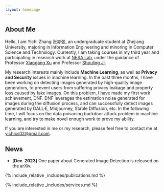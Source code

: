 ```yaml
---
layout: homepage
---
```


## About Me

Hello, I am Yichi Zhang 张亦弛, an undergraduate student at Zhejiang University, majoring in Information Engineering and minoring in Computer Science and Technology. Currently, I am taking courses in my third year and participating in research work at [NESA Lab](https://nesa.zju.edu.cn/), under the guidance of Professor [Xiaogang Xu](https://scholar.google.com/citations?user=R65xDQwAAAAJ&hl=zh-CN&oi=ao) and Professor [Shouling Ji](https://scholar.google.com/citations?user=5HoF_9oAAAAJ&hl=zh-CN&oi=ao).

<!-- 我是张亦弛，一名浙江大学的本科生，在信息与电子工程学院主修信息工程，在计算机科学与技术学院辅修计算机科学与技术专业。目前我正在修读大三的课程，同时在NESA Lab参加科研工作，我接受徐晓刚教授和纪守领教授的指导。 -->

My research interests mainly include **Machine Learning**, as well as **Privacy and Security** issues in machine learning. In the past three months, I have been working on detecting images generated by high-quality image generators, to prevent users from suffering privacy leakage and property loss caused by fake images. On this problem, I have made my first work achievement, DNF. DNF leverages the estimation noise generated for images during the diffusion process, and can successfully detect images generated by DALL·E, Midjourney, Stable Diffusion, etc. In the following time, I will focus on the data poisoning backdoor attack problem in machine learning, and try to make novel enough work to prove my ability.

<!-- 我的研究兴趣主要包含机器学习以及机器学习中的隐私与安全问题。在过去的三个月中，我致力于检测由高质量图像生成器生成的图像，防止用户遭受因虚假图像造成的隐私泄露和财产损失问题。在这个问题上，我做出了我的第一份工作成果，DNF。DNF借助扩散过程中针对图像产生的估计噪声，能够顺利地检测诸如DALL·E, Midjourney，Stable Diffusion生成的图像。在接下来的时间里，我将专注于机器学习中的数据投毒后门攻击问题，尝试做出足够novel的工作来证明我的能力。 -->

If you are interested in me or my research, please feel free to contact me at yichics02@gmail.com.

<!-- 如果你对我或者我的研究感兴趣，欢迎通过yichics02@gmail.com与我联系。 -->

## News

- **[Dec. 2023]** One paper about Generated Image Detection is released on the arXiv.

{% include_relative _includes/publications.md %}

{% include_relative _includes/services.md %}
